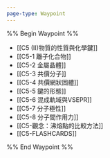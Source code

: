 ```yaml
---
page-type: Waypoint
---
```

%% Begin Waypoint %%
- [[C5 (II)物質的性質與化學鍵]]
- [[C5-1 離子化合物]]
- [[C5-2 金屬晶體]]
- [[C5-3 共價分子]]
- [[C5-4 共價網狀固體]]
- [[C5-5 鍵的形態]]
- [[C5-6 混成軌域與VSEPR]]
- [[C5-7 分子極性]]
- [[C5-8 分子間作用力]]
- [[C5-觀念：沸熔點的比較方法]]
- [[C5-FLASHCARDS]]

%% End Waypoint %%